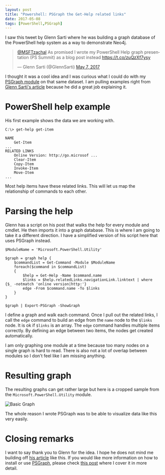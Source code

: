 ```yaml
---
layout: post
title: "Powershell: PSGraph the Get-Help related links"
date: 2017-05-08
tags: [PowerShell,PSGraph]
---
```


I saw this tweet by Glenn Sarti where he was building a graph database of the PowerShell help system as a way to demonstrate Neo4j.

<blockquote class="twitter-tweet" data-lang="en"><p lang="en" dir="ltr"><a href="https://twitter.com/MSFTzachal">@MSFTzachal</a> As promised I wrote my PowerShell Help graph presentation (PS Summit) as a blog post instead <a href="https://t.co/zuQzXf7ysy">https://t.co/zuQzXf7ysy</a></p>&mdash; Glenn Sarti (@GlennSarti) <a href="https://twitter.com/GlennSarti/status/861081215633412096">May 7, 2017</a></blockquote>
<script async src="//platform.twitter.com/widgets.js" charset="utf-8"></script>

I thought it was a cool idea and I was curious what I could do with my [PSGraph module](/2017-01-30-Powershell-PSGraph) on that same dataset. I am pulling examples right from [Glenn Sarti's article](http://glennsarti.github.io/blog/graph-all-the-powershell-things) because he did a great job explaining it.
<!--more-->

# PowerShell help example
His first example shows the data we are working with.

    C:\> get-help get-item

    NAME
        Get-Item
    ...
    RELATED LINKS
        Online Version: http://go.microsof ...
        Clear-Item
        Copy-Item
        Invoke-Item
        Move-Item
    ...

Most help items have these related links. This will let us map the relationship of commands to each other.

# Parsing the help

Glenn has a script on his post that walks the help for every module and cmdlet. He then imports it into a graph database. This is where I am going to take it a different direction. I have a simplified version of his script here that uses PSGraph instead.

    $ModuleName = 'Microsoft.PowerShell.Utility'

    $graph = graph help {
        $commandList = Get-Command -Module $ModuleName
        foreach($command in $commandList)
        {
            $help = Get-Help -Name $command.name
            $links = $help.relatedLinks.navigationLink.linktext | where {$_ -notmatch 'online version|http:'}
            edge -From $command.name -To $links
        }
    } 

    $graph | Export-PSGraph -ShowGraph

I define a graph and walk each command. Once I pull out the related links, I call the `edge` command to build an edge from the `name` node to the `$links` node. It is ok if `$links` is an array. The `edge` command handles multiple items correctly. By defining an edge between two items, the nodes get created automatically.

I am only graphing one module at a time because too many nodes on a single graph is hard to read. There is also not a lot of overlap between modules so I don't feel like I am missing anything.

# Resulting graph

The resulting graphs can get rather large but here is a cropped sample from the `Microsoft.PowerShell.Utility` module.

![Basic Graph](/img/helpGraphSample.png)

The whole reason I wrote PSGraph was to be able to visualize data like this very easily.

# Closing remarks

I want to say thank you to Glenn for the idea. I hope he does not mind me building off [his article](http://glennsarti.github.io/blog/graph-all-the-powershell-things/) like this. If you would like more information on how to install or use [PSGraph](/2017-01-30-Powershell-PSGraph), please check [this post](/2017-01-30-Powershell-PSGraph) where I cover it in more detail.
